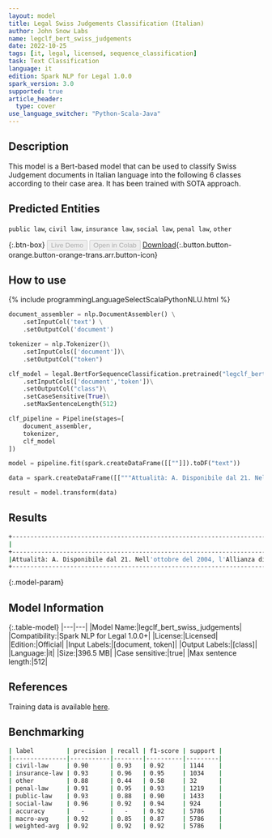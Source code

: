 ```yaml
---
layout: model
title: Legal Swiss Judgements Classification (Italian)
author: John Snow Labs
name: legclf_bert_swiss_judgements
date: 2022-10-25
tags: [it, legal, licensed, sequence_classification]
task: Text Classification
language: it
edition: Spark NLP for Legal 1.0.0
spark_version: 3.0
supported: true
article_header:
  type: cover
use_language_switcher: "Python-Scala-Java"
---
```


## Description

This model is a Bert-based model that can be used to classify Swiss Judgement documents in Italian language into the following 6 classes according to their case area. It has been trained with SOTA approach.

## Predicted Entities

`public law`, `civil law`, `insurance law`, `social law`, `penal law`, `other`

{:.btn-box}
<button class="button button-orange" disabled>Live Demo</button>
<button class="button button-orange" disabled>Open in Colab</button>
[Download](https://s3.amazonaws.com/auxdata.johnsnowlabs.com/legal/models/legclf_bert_swiss_judgements_it_1.0.0_3.0_1666710362375.zip){:.button.button-orange.button-orange-trans.arr.button-icon}

## How to use



<div class="tabs-box" markdown="1">
{% include programmingLanguageSelectScalaPythonNLU.html %}

```python
document_assembler = nlp.DocumentAssembler() \
    .setInputCol('text') \
    .setOutputCol('document')

tokenizer = nlp.Tokenizer()\
    .setInputCols(['document'])\
    .setOutputCol("token")

clf_model = legal.BertForSequenceClassification.pretrained("legclf_bert_swiss_judgements", "it", "legal/models")\
    .setInputCols(['document','token'])\
    .setOutputCol("class")\
    .setCaseSensitive(True)\
    .setMaxSentenceLength(512)

clf_pipeline = Pipeline(stages=[
    document_assembler, 
    tokenizer,
    clf_model   
])

model = pipeline.fit(spark.createDataFrame([[""]]).toDF("text"))

data = spark.createDataFrame([["""Attualità: A. Disponibile dal 21. Nell'ottobre del 2004, l'Allianza di assicurazioni svizzere (in prosieguo: Allianz) ha messo in atto il R._ (geb. 1965) per le conseguenze di un incidente del 23. Nel mese di marzo del 2001 le prestazioni sono ritornate al 31. Nel mese di marzo del 2004 si è presentato la decisione del 6. Nel luglio del 2005 è stato arrestato. A. A disposizione del 21. Nell'ottobre del 2004, l'Allianza di assicurazioni svizzere (in prosieguo: Allianz) ha messo in atto il R._ (geb. 1965) per le conseguenze di un incidente del 23. Nel mese di marzo del 2001 le prestazioni sono ritornate al 31. Nel mese di marzo del 2004 si è presentato la decisione del 6. Nel luglio del 2005 è stato arrestato. di B. Il 7. Nel novembre 2005 R._ ha presentato una denuncia contro la decisione di interrogatorio al Tribunale amministrativo del Cantone di Schwyz. Con la lettera del 9. Nel novembre del 2005, il vicepresidente del Tribunale amministrativo ha informato gli assicurati che la denuncia è stata presentata in ritardo secondo la legge cantonale massiccia, il motivo per cui non è possibile procedere, e gli ha dato l'opportunità di pronunciarsi. Con l’ingresso del 15. Nel novembre 2005 R._ ha presentato una richiesta di ripristino del termine di reclamo. Con la decisione del 6. Nel dicembre 2005 il Tribunale amministrativo non ha presentato la denuncia. di B. Il 7. Nel novembre 2005 R._ ha presentato una denuncia contro la decisione di interrogatorio al Tribunale amministrativo del Cantone di Schwyz. Con la lettera del 9. Nel novembre del 2005, il vicepresidente del Tribunale amministrativo ha informato gli assicurati che la denuncia è stata presentata in ritardo secondo la legge cantonale massiccia, il motivo per cui non è possibile procedere, e gli ha dato l'opportunità di pronunciarsi. Con l’ingresso del 15. Nel novembre 2005 R._ ha presentato una richiesta di ripristino del termine di reclamo. Con la decisione del 6. Nel dicembre 2005 il Tribunale amministrativo non ha presentato la denuncia. C. Con un ricorso al Tribunale amministrativo, R._ chiede alla causa principale che, annullando la decisione pregiudiziale, il tribunale cantonale sia obbligato a presentare il ricorso del 7. di entrare nel novembre 2005. Dal punto di vista procedurale, il giudice può presentare la richiesta giuridica di aderire agli atti pregiudiziali e di ordinare un secondo cambio di scrittura. Il Tribunale amministrativo del Cantone di Schwyz e l'Alleanza concludono il ricorso alla Corte amministrativa. L’Ufficio federale per la salute rinuncia ad una consultazione."""]]).toDF("text")

result = model.transform(data)

```

</div>

## Results

```bash
+----------------------------------------------------------------------------------------------------+-------------+
|                                                                                            document|        class|
+----------------------------------------------------------------------------------------------------+-------------+
|Attualità: A. Disponibile dal 21. Nell'ottobre del 2004, l'Allianza di assicurazioni svizzere (in...|insurance law|
+----------------------------------------------------------------------------------------------------+-------------+
```

{:.model-param}
## Model Information

{:.table-model}
|---|---|
|Model Name:|legclf_bert_swiss_judgements|
|Compatibility:|Spark NLP for Legal 1.0.0+|
|License:|Licensed|
|Edition:|Official|
|Input Labels:|[document, token]|
|Output Labels:|[class]|
|Language:|it|
|Size:|396.5 MB|
|Case sensitive:|true|
|Max sentence length:|512|

## References

Training data is available [here](https://zenodo.org/record/7109926#.Y1gJwexBw8E).

## Benchmarking

```bash
| label         | precision | recall | f1-score | support |
|---------------|-----------|--------|----------|---------|
| civil-law     | 0.90      | 0.93   | 0.92     | 1144    |
| insurance-law | 0.93      | 0.96   | 0.95     | 1034    |
| other         | 0.88      | 0.44   | 0.58     | 32      |
| penal-law     | 0.91      | 0.95   | 0.93     | 1219    |
| public-law    | 0.93      | 0.88   | 0.90     | 1433    |
| social-law    | 0.96      | 0.92   | 0.94     | 924     |
| accuracy      |   -       |   -    | 0.92     | 5786    |
| macro-avg     | 0.92      | 0.85   | 0.87     | 5786    |
| weighted-avg  | 0.92      | 0.92   | 0.92     | 5786    |
```
